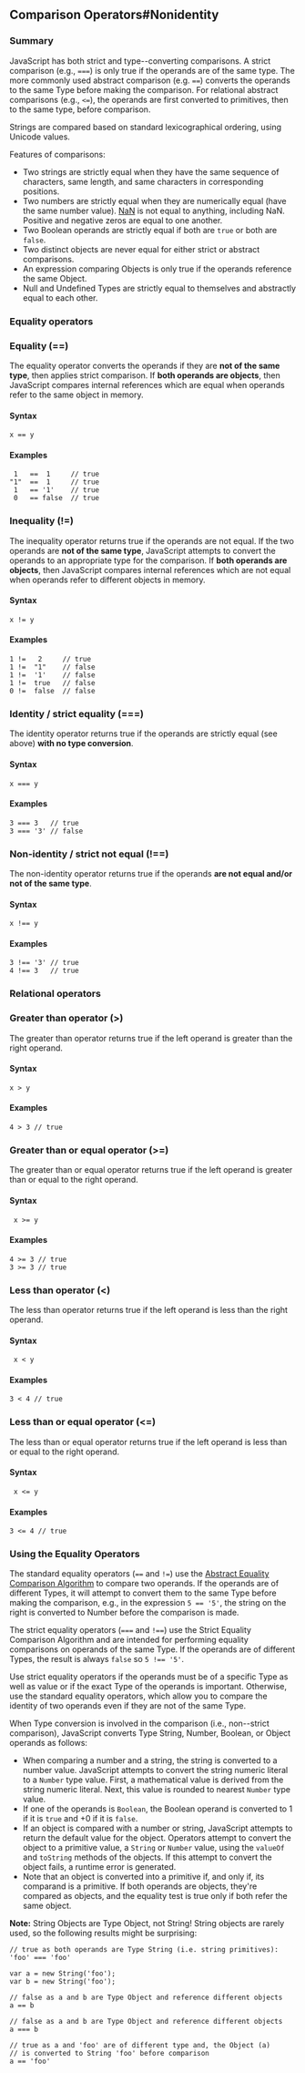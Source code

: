 ## Comparison Operators\#Nonidentity

### Summary

JavaScript has both strict and type--converting comparisons. A strict comparison (e.g., `===`) is only true if the operands are of the same type. The more commonly used abstract comparison (e.g. `==`) converts the operands to the same Type before making the comparison. For relational abstract comparisons (e.g., `<=`), the operands are first converted to primitives, then to the same type, before comparison.

Strings are compared based on standard lexicographical ordering, using Unicode values.

Features of comparisons:

* Two strings are strictly equal when they have the same sequence of characters, same length, and same characters in corresponding positions.
* Two numbers are strictly equal when they are numerically equal (have the same number value). [NaN][0] is not equal to anything, including NaN. Positive and negative zeros are equal to one another.
* Two Boolean operands are strictly equal if both are `true` or both are `false`.
* Two distinct objects are never equal for either strict or abstract comparisons.
* An expression comparing Objects is only true if the operands reference the same Object.
* Null and Undefined Types are strictly equal to themselves and abstractly equal to each other.

### Equality operators

### Equality (==)

The equality operator converts the operands if they are **not of the same type**, then applies strict comparison. If **both operands are objects**, then JavaScript compares internal references which are equal when operands refer to the same object in memory.

#### Syntax

    x == y
    

#### Examples

     1   ==  1     // true
    "1"  ==  1     // true
     1   == '1'    // true
     0   == false  // true
    

### Inequality (!=)

The inequality operator returns true if the operands are not equal. If the two operands are **not of the same type**, JavaScript attempts to convert the operands to an appropriate type for the comparison. If **both operands are objects**, then JavaScript compares internal references which are not equal when operands refer to different objects in memory.

#### Syntax

    x != y

#### Examples

    1 !=   2     // true
    1 !=  "1"    // false
    1 !=  '1'    // false
    1 !=  true   // false
    0 !=  false  // false
    

### Identity / strict equality (===)

The identity operator returns true if the operands are strictly equal (see above) **with no type conversion**.

#### Syntax

    x === y

#### Examples

    3 === 3   // true
    3 === '3' // false

### Non-identity / strict not equal (!==)

The non-identity operator returns true if the operands **are not equal and/or not of the same type**.

#### Syntax

    x !== y

#### Examples

    3 !== '3' // true
    4 !== 3   // true
    

### Relational operators

### Greater than operator (\>)

The greater than operator returns true if the left operand is greater than the right operand.

#### Syntax

    x > y

#### Examples

    4 > 3 // true
    

### Greater than or equal operator (\>=)

The greater than or equal operator returns true if the left operand is greater than or equal to the right operand.

#### Syntax

     x >= y

#### Examples

    4 >= 3 // true
    3 >= 3 // true
    

### Less than operator (<)

The less than operator returns true if the left operand is less than the right operand.

#### Syntax

     x < y

#### Examples

    3 < 4 // true
    

### Less than or equal operator (<=)

The less than or equal operator returns true if the left operand is less than or equal to the right operand.

#### Syntax

     x <= y

#### Examples

    3 <= 4 // true
    

### Using the Equality Operators

The standard equality operators (`==` and `!=`) use the [Abstract Equality Comparison Algorithm][1] to compare two operands. If the operands are of different Types, it will attempt to convert them to the same Type before making the comparison, e.g., in the expression `5 == '5'`, the string on the right is converted to Number before the comparison is made.

The strict equality operators (`===` and `!==`) use the Strict Equality Comparison Algorithm and are intended for performing equality comparisons on operands of the same Type. If the operands are of different Types, the result is always `false` so `5 !== '5'`.

Use strict equality operators if the operands must be of a specific Type as well as value or if the exact Type of the operands is important. Otherwise, use the standard equality operators, which allow you to compare the identity of two operands even if they are not of the same Type.

When Type conversion is involved in the comparison (i.e., non--strict comparison), JavaScript converts Type String, Number, Boolean, or Object operands as follows:

* When comparing a number and a string, the string is converted to a number value. JavaScript attempts to convert the string numeric literal to a `Number` type value. First, a mathematical value is derived from the string numeric literal. Next, this value is rounded to nearest `Number` type value.
* If one of the operands is `Boolean`, the Boolean operand is converted to 1 if it is `true` and +0 if it is `false`.
* If an object is compared with a number or string, JavaScript attempts to return the default value for the object. Operators attempt to convert the object to a primitive value, a `String` or `Number` value, using the `valueOf` and `toString` methods of the objects. If this attempt to convert the object fails, a runtime error is generated.
* Note that an object is converted into a primitive if, and only if, its comparand is a primitive. If both operands are objects, they're compared as objects, and the equality test is true only if both refer the same object.

**Note:** String Objects are Type Object, not String! String objects are rarely used, so the following results might be surprising:

    // true as both operands are Type String (i.e. string primitives):
    'foo' === 'foo'
    
    var a = new String('foo');
    var b = new String('foo');
    
    // false as a and b are Type Object and reference different objects
    a == b 
    
    // false as a and b are Type Object and reference different objects
    a === b 
    
    // true as a and 'foo' are of different type and, the Object (a) 
    // is converted to String 'foo' before comparison
    a == 'foo' 



[0]: https://developer.mozilla.org/en/docs/Web/JavaScript/Reference/Global_Objects/NaN "NaN"
[1]: http://www.ecma-international.org/ecma-262/5.1/#sec-11.9.3